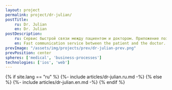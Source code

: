 ```yaml
---
layout: project
permalink: project/dr-julian/
postTitle: 
    ru: Dr. Julian
    en: Dr. Julian
postDescription: 
    ru: Сервис быстрой связи между пациентом и доктором. Приложение позволяет связаться пациенту со специалистом по видеосвязи из любой точки мира
    en: Fast communication service between the patient and the doctor. The application allows the patient to contact a specialist by video from anywhere in the world
prevImage: "/assets/img/projects/prev/dr-julian-prev.png"
prevPosition: center
spheres: ['medical', 'business-processes']
technologies: ['ios', 'web']
---
```


{% if site.lang == "ru" %}
{%- include articles/dr-julian.ru.md -%}
{% else %}
{%- include articles/dr-julian.en.md -%}
{% endif %}